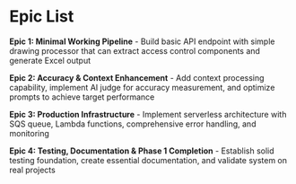 # Epic List

**Epic 1: Minimal Working Pipeline** - Build basic API endpoint with simple drawing processor that can extract access control components and generate Excel output

**Epic 2: Accuracy & Context Enhancement** - Add context processing capability, implement AI judge for accuracy measurement, and optimize prompts to achieve target performance

**Epic 3: Production Infrastructure** - Implement serverless architecture with SQS queue, Lambda functions, comprehensive error handling, and monitoring

**Epic 4: Testing, Documentation & Phase 1 Completion** - Establish solid testing foundation, create essential documentation, and validate system on real projects
